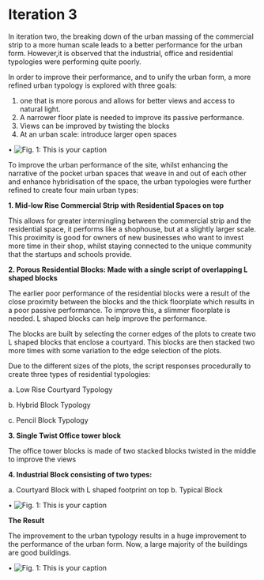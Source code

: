 # Iteration 3
In iteration two, the breaking down of the urban massing of the commercial strip to a more human scale leads to a better performance for the urban form. However,it is observed that the industrial, office and residential typologies were performing quite poorly.

In order to improve their performance, and to unify the urban form, a more refined urban typology is explored with three goals:
1. one that is more porous and allows for better views and access to natural light. 
2. A narrower floor plate is needed to improve its passive performance. 
3. Views can be improved by twisting the blocks
4. At an urban scale: introduce larger open spaces


•	![Fig. 1: This is your caption](imgs/3a.jpg)

To improve the urban performance of the site, whilst enhancing the narrative of the pocket urban spaces that weave in and out of each other and enhance hybridisation of the space, the urban typologies were further refined to create four main urban types:

__1. Mid-low Rise Commercial Strip with Residential Spaces on top__

This allows for greater intermingling between the commercial strip and the residential space, it performs like a shophouse, but at a slightly larger scale. This proximity is good for owners of new businesses who want to invest more time in their shop, whilst staying connected to the unique community that the startups and schools provide.

__2. Porous Residential Blocks: Made with a single script of overlapping L shaped blocks__

The earlier poor performance of the residential blocks were a result of the close proximity between the blocks and the thick floorplate which results in a poor passive performance. To improve this, a slimmer floorplate is needed. L shaped blocks can help improve the performance.

The blocks are built by selecting the corner edges of the plots to create two L shaped blocks that enclose a courtyard. This blocks are then stacked two more times with some variation to the edge selection of the plots. 

Due to the different sizes of the plots, the script responses procedurally to create three types of residential typologies:

a. Low Rise Courtyard Typology

b. Hybrid Block Typology

c. Pencil Block Typology


__3. Single Twist Office tower block__

The office tower blocks is made of two stacked blocks twisted in the middle to improve the views


__4. Industrial Block consisting of two types:__


a. Courtyard Block with L shaped footprint on top 
b. Typical Block




•	![Fig. 1: This is your caption](imgs/3c.jpg)


__The Result__

The improvement to the urban typology results in a huge improvement to the performance of the urban form. Now, a large majority of the buildings are good buildings.

•	![Fig. 1: This is your caption](imgs/3b.jpg)


